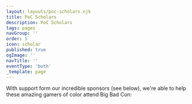 ```yaml
---
layout: layouts/poc-scholars.njk
title: PoC Scholars
description: PoC Scholars
tags: pages
navGroup: ''
order: 5
icon: scholar
published: true
ogImage: ''
navTitle: ''
eventType: 'both'
_template: page
---
```


With support form our incredible sponsors (see below), we're able to help these amazing gamers of color attend Big Bad Con:
